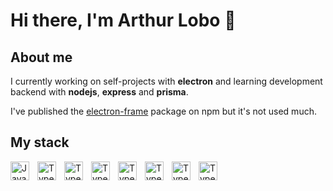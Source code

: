 # Hi there, I'm Arthur Lobo 👋

## About me

I currently working on self-projects with **electron** and learning development backend with **nodejs**, **express** and **prisma**.

I've published the [electron-frame](https://github.com/arthurlobopro/electron-frame) package on npm but it's not used much.


## My stack

<div>
  <img align="left" alt="JavaScript" width="30px" style="padding-right:10px;" src="https://cdn.jsdelivr.net/gh/devicons/devicon/icons/javascript/javascript-original.svg" />

  <img align="left" alt="Typescript" width="30px" style="padding-right:10px;" src="https://cdn.jsdelivr.net/gh/devicons/devicon/icons/typescript/typescript-original.svg" />

  <img align="left" alt="Typescript" width="30px" style="padding-right:10px;" src="https://cdn.jsdelivr.net/gh/devicons/devicon/icons/react/react-original.svg" />

  <img align="left" alt="Typescript" width="30px" style="padding-right:10px;" src="https://cdn.jsdelivr.net/gh/devicons/devicon/icons/electron/electron-original.svg" />

  <img align="left" alt="Typescript" width="30px" style="padding-right:10px;" src="https://cdn.jsdelivr.net/gh/devicons/devicon/icons/nodejs/nodejs-original.svg" />

  <img align="left" alt="Typescript" width="30px" style="padding-right:10px;" src="https://cdn.jsdelivr.net/gh/devicons/devicon/icons/html5/html5-original.svg" />

  <img align="left" alt="Typescript" width="30px" style="padding-right:10px;" src="https://cdn.jsdelivr.net/gh/devicons/devicon/icons/css3/css3-original.svg" />

  <img align="left" alt="Typescript" width="30px" style="padding-right:10px;" src="https://cdn.jsdelivr.net/gh/devicons/devicon/icons/sass/sass-original.svg" />
</div>

<br/><br/>

<!-- ## Some funny analytics

<div align="center">
  <img height="200em" src="https://github-readme-stats.vercel.app/api/top-langs/?username=ArthurLobopro&theme=radical&layout=compact">

  <img height="200em" src="https://github-readme-stats.vercel.app/api?username=arthurlobopro&show_icons=true&theme=radical">
</div> -->

<!-- ## I'm currently working/learning these technologies

<img align="left" alt="JavaScript" width="30px" style="padding-right:10px;" src="https://cdn.jsdelivr.net/gh/devicons/devicon/icons/javascript/javascript-original.svg" />

<img align="left" alt="Typescript" width="30px" style="padding-right:10px;" src="https://cdn.jsdelivr.net/gh/devicons/devicon/icons/typescript/typescript-original.svg" />

<img align="left" alt="Typescript" width="30px" style="padding-right:10px;" src="https://cdn.jsdelivr.net/gh/devicons/devicon/icons/react/react-original.svg" />

<img align="left" alt="Typescript" width="30px" style="padding-right:10px;" src="https://cdn.jsdelivr.net/gh/devicons/devicon/icons/electron/electron-original.svg" />

<img align="left" alt="Typescript" width="30px" style="padding-right:10px;" src="https://cdn.jsdelivr.net/gh/devicons/devicon/icons/nodejs/nodejs-original.svg" />

<img align="left" alt="Typescript" width="30px" style="padding-right:10px;" src="https://cdn.jsdelivr.net/gh/devicons/devicon/icons/html5/html5-original.svg" />

<img align="left" alt="Typescript" width="30px" style="padding-right:10px;" src="https://cdn.jsdelivr.net/gh/devicons/devicon/icons/css3/css3-original.svg" />

<img align="left" alt="Typescript" width="30px" style="padding-right:10px;" src="https://cdn.jsdelivr.net/gh/devicons/devicon/icons/sass/sass-original.svg" /> -->



<!--
**ArthurLobopro/arthurlobopro** is a ✨ _special_ ✨ repository because its `README.md` (this file) appears on your GitHub profile.

Here are some ideas to get you started:

- 🔭 I’m currently working on ...
- 🌱 I’m currently learning ...
- 👯 I’m looking to collaborate on ...
- 🤔 I’m looking for help with ...
- 💬 Ask me about ...
- 📫 How to reach me: ...
- 😄 Pronouns: ...
- ⚡ Fun fact: ...
-->
